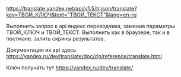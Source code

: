   https://translate.yandex.net/api/v1.5/tr.json/translate?key=ТВОЙ_КЛЮЧ&text="ТВОЙ_ТЕКСТ"&lang=en-ru


  Выполнить запрос к api яндекс переводчика, заменив параметры ТВОЙ_КЛЮЧ и ТВОЙ_ТЕКСТ.
  Выполнить как в браузере, так и в постмане. залить скрины результатов.

  Документация их api здесь https://yandex.ru/dev/translate/doc/dg/reference/translate.html

  Ключ получать тут https://yandex.ru/dev/translate/
